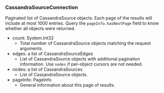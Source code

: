 ### CassandraSourceConnection
Paginated list of CassandraSource objects. Each page of the results will include at most 1000 entries. Query the `pageInfo.hasNextPage` field to know whether all objects were returned.

- count: System.Int32
  - Total number of CassandraSource objects matching the request arguments.
- edges: a list of CassandraSourceEdges
  - List of CassandraSource objects with additional pagination information. Use `nodes` if per-object cursors are not needed.
- nodes: a list of CassandraSources
  - List of CassandraSource objects.
- pageInfo: PageInfo
  - General information about this page of results.
